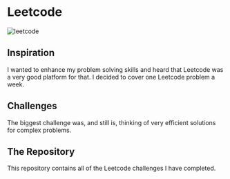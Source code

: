 # Leetcode

![leetcode](https://github.com/user-attachments/assets/27ddf194-43f5-49dd-a4b6-d50504d3dfe8)

## Inspiration

I wanted to enhance my problem solving skills and heard that Leetcode was a very good platform for that. I decided to cover one Leetcode problem a week.

## Challenges

The biggest challenge was, and still is, thinking of very efficient solutions for complex problems.

## The Repository

This repository contains all of the Leetcode challenges I have completed.

